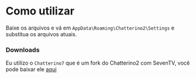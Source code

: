 # Como utilizar
Baixe os arquivos e vá em `AppData\Roaming\Chatterino2\Settings` e substitua os arquivos atuais.

### Downloads
Eu utilizo o `Chatterino7` que é um fork do Chatterino2 com SevenTV, você pode baixar ele [aqui](https://github.com/SevenTV/chatterino7/releases)
